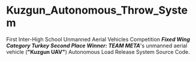 # Kuzgun_Autonomous_Throw_System
First Inter-High School Unmanned Aerial Vehicles Competition <i><strong>Fixed Wing Category Turkey Second Place Winner: TEAM META</strong></i>'s unmanned aerial vehicle (<strong>"Kuzgun UAV"</strong>) Autonomous Load Release System Source Code.
